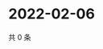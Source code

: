 # 2022-02-06

共 0 条

<!-- BEGIN WEIBO -->
<!-- 最后更新时间 Sun Feb 06 2022 21:09:58 GMT+0800 (China Standard Time) -->

<!-- END WEIBO -->
